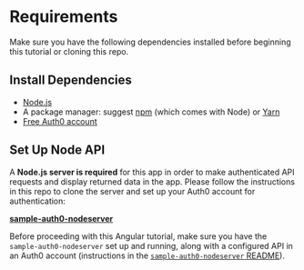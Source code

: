 # Requirements

Make sure you have the following dependencies installed before beginning this tutorial or cloning this repo.

## Install Dependencies

* [Node.js](https://nodejs.org)
* A package manager: suggest [npm](https://npmjs.com) (which comes with Node) or [Yarn](https://yarnpkg.com)
* [Free Auth0 account](https://auth0.com/signup)

## Set Up Node API

A **Node.js server is required** for this app in order to make authenticated API requests and display returned data in the app. Please follow the instructions in this repo to clone the server and set up your Auth0 account for authentication:

**[sample-auth0-nodeserver](https://github.com/kmaida/sample-auth0-nodeserver)**

Before proceeding with this Angular tutorial, make sure you have the `sample-auth0-nodeserver` set up and running, along with a configured API in an Auth0 account (instructions in the [`sample-auth0-nodeserver` README](https://github.com/kmaida/sample-auth0-nodeserver/blob/master/README.md)).